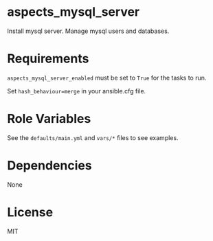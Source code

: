 # aspects_mysql_server

Install mysql server. Manage mysql users and databases.

# Requirements

```aspects_mysql_server_enabled``` must be set to ```True``` for the tasks to run.

Set ```hash_behaviour=merge``` in your ansible.cfg file.

# Role Variables

See the ```defaults/main.yml``` and ```vars/*``` files to see examples.

# Dependencies
None

# License

MIT